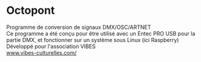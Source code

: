 # Octopont
Programme de conversion de signaux DMX/OSC/ARTNET <br/>
Ce programme a été conçu pour être utilisé avec un Entec PRO USB pour la partie DMX, et fonctionner sur un système sous Linux (ici Raspberry) <br/>
Développé pour l'association VIBES<br/>
www.vibes-culturelles.com/
